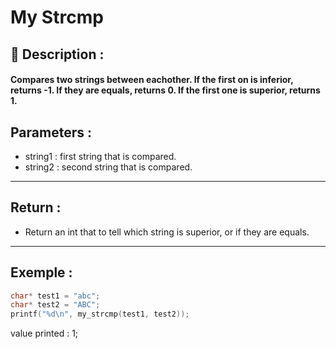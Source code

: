 # My Strcmp

## 📝 Description :
#### Compares two strings between eachother. If the first on is inferior, returns -1. If they are equals, returns 0. If the first one is superior, returns 1.
## Parameters :
- string1 : first string that is compared.
- string2 : second string that is compared.
---
## Return :
- Return an int that to tell which string is superior, or if they are equals.
---
## Exemple : 
```c
char* test1 = "abc";
char* test2 = "ABC";
printf("%d\n", my_strcmp(test1, test2)); 
```
value printed : 1;